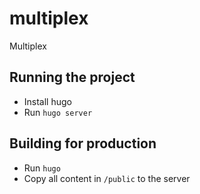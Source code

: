# multiplex
Multiplex

## Running the project

- Install hugo
- Run `hugo server`

## Building for production

- Run `hugo`
- Copy all content in `/public` to the server
